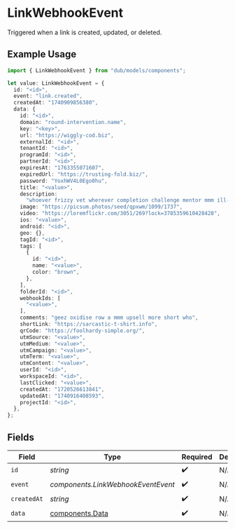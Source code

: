 # LinkWebhookEvent

Triggered when a link is created, updated, or deleted.

## Example Usage

```typescript
import { LinkWebhookEvent } from "dub/models/components";

let value: LinkWebhookEvent = {
  id: "<id>",
  event: "link.created",
  createdAt: "1740909856380",
  data: {
    id: "<id>",
    domain: "round-intervention.name",
    key: "<key>",
    url: "https://wiggly-cod.biz",
    externalId: "<id>",
    tenantId: "<id>",
    programId: "<id>",
    partnerId: "<id>",
    expiresAt: "1763355071607",
    expiredUrl: "https://trusting-fold.biz/",
    password: "YoxhWV4L0Ego0hu",
    title: "<value>",
    description:
      "whoever frizzy vet wherever completion challenge mentor mmm ill-fated so",
    image: "https://picsum.photos/seed/qpxwm/1099/1737",
    video: "https://loremflickr.com/3051/269?lock=3785359610428428",
    ios: "<value>",
    android: "<id>",
    geo: {},
    tagId: "<id>",
    tags: [
      {
        id: "<id>",
        name: "<value>",
        color: "brown",
      },
    ],
    folderId: "<id>",
    webhookIds: [
      "<value>",
    ],
    comments: "geez oxidise row a mmm upsell more short who",
    shortLink: "https://sarcastic-t-shirt.info",
    qrCode: "https://foolhardy-simple.org/",
    utmSource: "<value>",
    utmMedium: "<value>",
    utmCampaign: "<value>",
    utmTerm: "<value>",
    utmContent: "<value>",
    userId: "<id>",
    workspaceId: "<id>",
    lastClicked: "<value>",
    createdAt: "1720526613841",
    updatedAt: "1740916408593",
    projectId: "<id>",
  },
};
```

## Fields

| Field                                              | Type                                               | Required                                           | Description                                        |
| -------------------------------------------------- | -------------------------------------------------- | -------------------------------------------------- | -------------------------------------------------- |
| `id`                                               | *string*                                           | :heavy_check_mark:                                 | N/A                                                |
| `event`                                            | *components.LinkWebhookEventEvent*                 | :heavy_check_mark:                                 | N/A                                                |
| `createdAt`                                        | *string*                                           | :heavy_check_mark:                                 | N/A                                                |
| `data`                                             | [components.Data](../../models/components/data.md) | :heavy_check_mark:                                 | N/A                                                |